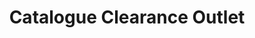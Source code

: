 ---
title: "Catalogue Clearance Outlet"
url: /chippenham/catalogue-clearance-outlet/
shop: furniture
---